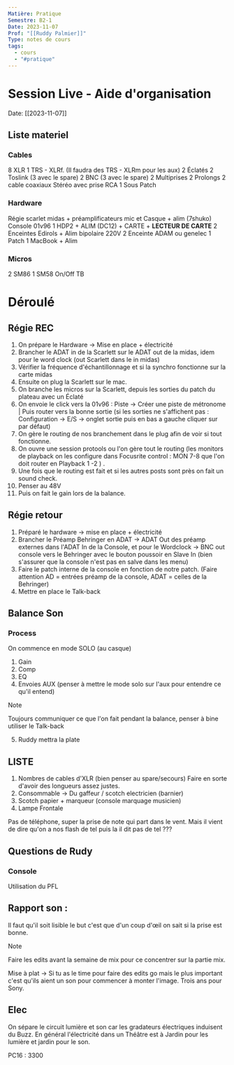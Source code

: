```yaml
---
Matière: Pratique
Semestre: B2-1
Date: 2023-11-07
Prof: "[[Ruddy Palmier]]"
Type: notes de cours
tags:
  - cours
  - "#pratique"
---
```

# Session Live - Aide d'organisation
Date: [[2023-11-07]] 
## Liste materiel
### Cables
8 XLR
1 TRS - XLRf. (Il faudra des TRS - XLRm pour les aux)
2 Éclatés 
2 Toslink (3 avec le spare)
2 BNC (3 avec le spare)
2 Multiprises
2 Prolongs
2 cable coaxiaux Stéréo avec prise RCA 
1 Sous Patch 
### Hardware
Régie scarlet midas + préamplificateurs mic et Casque + alim (7shuko)
Console 01v96
1 HDP2 + ALIM (DC12) + CARTE + **LECTEUR DE CARTE**
2 Enceintes Edirols + Alim bipolaire 220V
2 Enceinte ADAM ou genelec
1 Patch
1 MacBook + Alim
### Micros
2 SM86
1 SM58 On/Off TB
# Déroulé
## Régie REC 
1. On prépare le Hardware → Mise en place + électricité
2. Brancher le ADAT in de la Scarlett sur le ADAT out de la midas, idem pour le word clock (out Scarlett dans le in midas)
3. Vérifier la fréquence d'échantillonnage et si la synchro fonctionne sur la carte midas
4. Ensuite on plug la Scarlett sur le mac. 
5. On branche les micros sur la Scarlett, depuis les sorties du patch du plateau avec un Éclaté 
6. On envoie le click vers la 01v96 : Piste → Créer une piste de métronome | Puis router vers la bonne sortie (si les sorties ne s'affichent pas : Configuration → E/S → onglet sortie puis en bas a gauche cliquer sur par défaut)
7. On gère le routing de nos branchement dans le plug afin de voir si tout fonctionne. 
8. On ouvre une session protools ou l'on gère tout le routing (les monitors de playback on les configure dans Focusrite control : MON 7-8 que l'on doit router en Playback 1 -2 ) . 
9. Une fois que le routing est fait et si les autres posts sont près on fait un sound check.
10. Penser au 48V
11. Puis on fait le gain lors de la balance.

## Régie retour
1. Préparé le hardware → mise en place + électricité 
2. Brancher le Préamp Behringer en ADAT → ADAT Out des préamp externes dans l'ADAT In de la Console, et pour le Wordclock → BNC out console vers le Behringer avec le bouton poussoir en Slave In (bien s'assurer que la console n'est pas en salve dans les menu)
3. Faire le patch interne de la console en fonction de notre patch. (Faire attention AD = entrées préamp de la console, ADAT = celles de la Behringer)
4. Mettre en place le Talk-back

## Balance Son 
### Process 
On commence en mode SOLO (au casque)
1. Gain
2. Comp
3. EQ
4. Envoies AUX (penser à mettre le mode solo sur l'aux pour entendre ce qu'il entend)

>[!Note]
>Toujours communiquer ce que l'on fait pendant la balance, penser à bine utiliser le Talk-back 

5. Ruddy mettra la plate 

## LISTE 
1. Nombres de cables d'XLR (bien penser au spare/secours)
Faire en sorte d'avoir des longueurs assez justes. 
2. Consommable → Du gaffeur / scotch electricien (barnier)
3. Scotch papier + marqueur  (console marquage musicien)
4. Lampe Frontale 

Pas de téléphone, super la prise de note qui part dans le vent. 
Mais il vient de dire qu'on a nos flash de tel puis la il dit pas de tel ??? 

## Questions de Rudy 
### Console 
Utilisation du PFL
## Rapport son : 
Il faut qu'il soit lisible le but c'est que d'un coup d'œil on sait si la prise est bonne. 

>[!Note]
>
Faire les edits avant la semaine de mix pour ce concentrer sur la partie mix. 

Mise à plat → Si tu as le time pour faire des edits go mais le plus important c'est qu'ils aient un son pour commencer à monter l'image. Trois ans pour Sony. 

## Elec 
On sépare le circuit lumière et son car les gradateurs électriques induisent du Buzz. En général l'électricité dans un Théâtre est à Jardin pour les lumière et jardin pour le son. 

PC16 : 3300 



